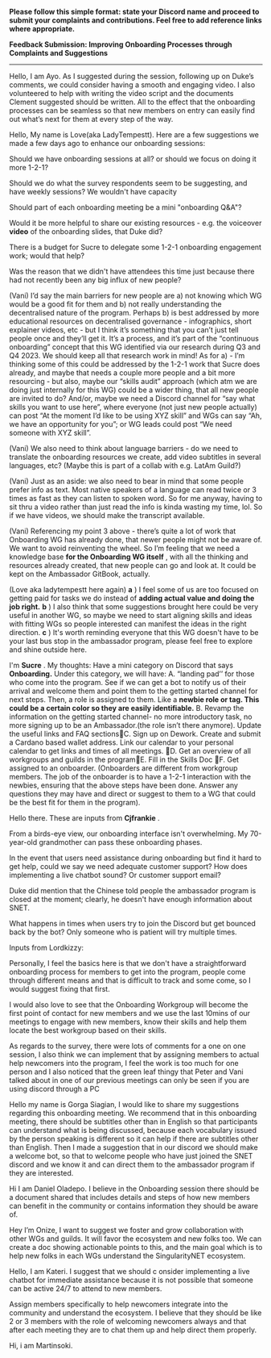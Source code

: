 **Please follow this simple format: state your Discord name and proceed to submit your complaints and contributions. Feel free to add reference links where appropriate.**

**Feedback Submission: Improving Onboarding Processes through Complaints and Suggestions**



****



Hello, I am Ayo. As I suggested during the session, following up on Duke’s comments, we could consider having a smooth and engaging video. I also volunteered to help with writing the video script and the documents Clement suggested should be written. All to the effect that the onboarding processes can be seamless so that new members on entry can easily find out what’s next for them at every step of the way.



Hello, My name is Love(aka LadyTempestt). Here are a few suggestions we made a few days ago to enhance our onboarding sessions:

Should we have onboarding sessions at all? or should we focus on doing it more 1-2-1?

Should we do what the survey respondents seem to be suggesting, and have weekly sessions? We wouldn't have capacity

Should part of each onboarding meeting be a mini "onboarding Q&A"?

Would it be more helpful to share our existing resources - e.g. the voiceover **video** of the onboarding slides, that Duke did?

There is a budget for Sucre to delegate some 1-2-1 onboarding engagement work; would that help?

Was the reason that we didn't have attendees this time just because there had not recently been any big influx of new people?



(Vani) I’d say the main barriers for new people are a) not knowing which WG would be a good fit for them and b) not really understanding the decentralised nature of the program. Perhaps b) is best addressed by more educational resources on decentralised governance - infographics, short explainer videos, etc - but I think it’s something that you can’t just tell people once and they’ll get it. It’s a process, and it’s part of the “continuous onboarding” concept that this WG identified via our research during Q3 and Q4 2023. We should keep all that research work in mind! As for a) - I’m thinking some of this could be addressed by the 1-2-1 work that Sucre does already, and maybe that needs a couple more people and a bit more resourcing - but also, maybe our “skills audit” approach (which atm we are doing just internally for this WG) could be a wider thing, that all new people are invited to do? And/or, maybe we need a Discord channel for “say what skills you want to use here”, where everyone (not just new people actually) can post “At the moment I’d like to be using XYZ skill” and WGs can say “Ah, we have an opportunity for you”; or WG leads could post “We need someone with XYZ skill”.



(Vani) We also need to think about language barriers - do we need to translate the onboarding resources we create, add video subtitles in several languages, etc? (Maybe this is part of a collab with e.g. LatAm Guild?)



(Vani) Just as an aside: we also need to bear in mind that some people prefer info as text. Most native speakers of a language can read twice or 3 times as fast as they can listen to spoken word. So for me anyway, having to sit thru a video rather than just read the info is kinda wasting my time, lol. So if we have videos, we should make the transcript available.



(Vani) Referencing my point 3 above - there’s quite a lot of work that Onboarding WG has already done, that newer people might not be aware of. We want to avoid reinventing the wheel. So I’m feeling that we need a knowledge base **for the Onboarding WG itself** , with all the thinking and resources already created, that new people can go and look at. It could be kept on the Ambassador GitBook, actually.



(Love aka ladytempestt here again) **a** ) I feel some of us are too focused on getting paid for tasks we do instead of **adding actual value and doing the job right.**  **b** ) I also think that some suggestions brought here could be very useful in another WG, so maybe we need to start aligning skills and ideas with fitting WGs so people interested can manifest the ideas in the right direction. **c** ) It's worth reminding everyone that this WG doesn't have to be your last bus stop in the ambassador program, please feel free to explore and shine outside here.

I'm **Sucre** . My thoughts:  Have a mini category on Discord that says **Onboarding.** Under this category, we will have: A. “landing pad’’ for those who come into the program. See if we can get a bot to notify us of their arrival and welcome them  and point them to the getting started channel for next steps. Then, a role is assigned to them. Like a **newbie role or tag. This could be a certain color so they are easily identifiable.** B. Revamp the information on the getting started channel- no more introductory task, no more signing up to be an Ambassador.(the role isn’t there anymore). Update the useful links and FAQ sectionsC. Sign up on Dework. Create and submit a Cardano based wallet address. Link our calendar to your personal calendar to get links and times of all meetings. D. Get an overview of all workgroups and guilds in the programE. Fill in the Skills Doc F. Get assigned to an onboarder. (Onboarders are different from workgroup members. The job of the onboarder is to have a 1-2-1 interaction with the newbies, ensuring that the above steps have been done. Answer any questions they may have and direct or suggest  to them to a WG that could be the best fit for them in the program).





Hello there. These are inputs from **Cjfrankie** .

From a birds-eye view, our onboarding interface isn't overwhelming.  My 70-year-old grandmother can pass these onboarding phases.

In the event that users need assistance during onboarding but find it hard to get help, could we say we need adequate customer support? How does implementing a live chatbot sound? Or customer support email?

Duke did mention that the Chinese told people the ambassador program is closed at the moment; clearly, he doesn't have enough information about SNET.

What happens in times when users try to join the Discord but get bounced back by the bot? Only someone who is patient will try multiple times.



Inputs from Lordkizzy:

Personally, I feel the basics here is that we don't have a straightforward onboarding process for members to get into the program, people come through different means and that is difficult to track and some come, so I would suggest fixing that first.

I would also love to see that the Onboarding Workgroup will become the first point of contact for new members and we use the last 10mins of our meetings to engage with new members, know their skills and help them locate the best workgroup based on their skills.

As regards to the survey, there were lots of comments for a one on one session, I also think we can implement that by assigning members to actual help newcomers into the program, I feel the work is too much for one person and I also noticed that the green leaf thingy that Peter and Vani talked about in one of our previous meetings can only be seen if you are using discord through a PC

Hello my name is Gorga Siagian, I would like to share my suggestions regarding this onboarding meeting. We recommend that in this onboarding meeting, there should be subtitles other than in English so that participants can understand what is being discussed, because each vocabulary issued by the person speaking is different so it can help if there are subtitles other than English. Then I made a suggestion that in our discord we should make a welcome bot, so that to welcome people who have just joined the SNET discord and we know it and can direct them to the ambassador program if they are interested.

Hi I am Daniel Oladepo. I believe in the Onboarding session there should be a document shared that includes details and steps of how new members can benefit in the community or contains information they should be aware of.

Hey I’m Onize, I want to suggest we foster and grow collaboration with other WGs and guilds. It will favor the ecosystem and new folks too. We can create a doc showing actionable points to this, and the main goal which is to help new folks in each WGs understand the SingularityNET ecosystem.



Hello, I am Kateri. I suggest that we should c onsider implementing a live chatbot for immediate assistance because it is not possible that someone can be active 24/7 to attend to new members.

Assign members specifically to help newcomers integrate into the community and understand the ecosystem. I believe that  they should be like 2 or 3 members with the role of welcoming newcomers always and that after each meeting they are to chat them up and help direct them properly.

Hi, i am Martinsoki.

